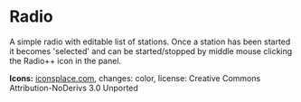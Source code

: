 # Radio
A simple radio with editable list of stations. Once a station has been started it becomes 'selected' and can be started/stopped by middle mouse clicking the Radio++ icon in the panel.

**Icons:** [iconsplace.com](http://www.iconsplace.com/black-icons/radio-tower-icon), changes: color, license: Creative Commons Attribution-NoDerivs 3.0 Unported